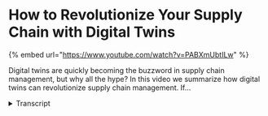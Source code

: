 # How to Revolutionize Your Supply Chain with Digital Twins
{% embed url="https://www.youtube.com/watch?v=PABXmUbtILw" %}



Digital twins are quickly becoming the buzzword in supply chain management, but why all the hype? In this video we summarize how digital twins can revolutionize supply chain management. If...
<details>
<summary>Transcript</summary>Digital twins are quickly becoming the buzzword in supply chain management, but why all the hype? In this video we summarize how digital twins can revolutionize supply chain management. If...
digital twins are quickly becoming the

buzzword in Supply Chain management but

why all the hype

simply put a digital twin is a virtual

representation of a physical asset

process or system it is created using

data and information from the physical

world and it can be used to simulate and

analyze the performance of the physical

asset process or system

imagine being able to detect and address

potential issues with your equipment

before they occur or optimize the

routing of your goods for maximum

efficiency and cost savings

this is where digital twins come in

this YouTube video we'll summarize ways

that digital twins can improve Supply

Chain management if you would like to

dive deeper you can read the full

article on our website

the link is in the video description

transportation is a critical component

of Supply Chain management and it can be

a significant source of costs and

inefficiencies

digital twin technology offers a

solution to these challenges by allowing

companies to optimize their

transportation routes and reduce costs

by creating a virtual model of a

transportation Network digital twin

technology allows companies to simulate

and analyze different Transportation

routes

this can be done by analyzing data such

as traffic patterns weather conditions

and vehicle capacity with the potential

to reduce costs and improve efficiency

digital twin technology is an essential

tool for companies looking to improve

their transportation routing

in our next section we will see how

digital twins can be used to optimize

supply chain networking design in order

to improve efficiency further digital

twin technology can be used to create a

virtual model of a supply chain Network

allowing companies to simulate and

analyze different network designs

by analyzing data such as demand

patterns production capacity and

inventory levels digital twin technology

can help companies identify the most

efficient and cost-effective network

design lastly digital twin technology

can be used to create a virtual model of

the production process allowing

companies to simulate and analyze

different production scenarios by

analyzing data such as demand patterns

production capacity and inventory levels

digital twin technology can help

companies anticipate and plan for

fluctuations in their operational

environment building digital twins is

now easier than ever before with XM

Pro's no code digital twin composition

platform you can build digital twins

that offer real-time event intelligence

as well as prescriptive recommendations

without ever touching a line of code

find out how by contacting our team

today

[Music]
</details>